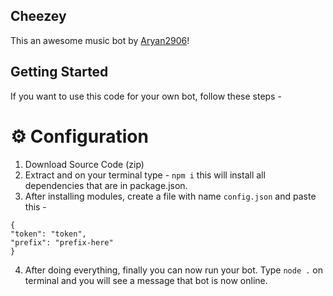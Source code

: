 ## Cheezey
This an awesome music bot by [Aryan2906](https://github.com/Aryan2906)!

## Getting Started
If you want to use this code for your own bot, follow these steps - 

# ⚙ Configuration
1) Download Source Code (zip)
2) Extract and on your terminal type - `npm i` this will install all dependencies that are in package.json.
3) After installing modules, create a file with name `config.json` and paste this -
```
{
"token": "token",
"prefix": "prefix-here"
} 
```
4) After doing everything, finally you can now run your bot. Type `node .` on terminal and you will see a message that bot is now online.

